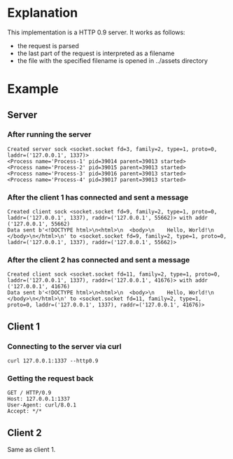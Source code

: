 # Explanation

This implementation is a HTTP 0.9 server. It works as follows:

- the request is parsed
- the last part of the request is interpreted as a filename
- the file with the specified filename is opened in ../assets directory

# Example

## Server

### After running the server

```
Created server sock <socket.socket fd=3, family=2, type=1, proto=0, laddr=('127.0.0.1', 1337)>
<Process name='Process-1' pid=39014 parent=39013 started>
<Process name='Process-2' pid=39015 parent=39013 started>
<Process name='Process-3' pid=39016 parent=39013 started>
<Process name='Process-4' pid=39017 parent=39013 started>
```

### After the client 1 has connected and sent a message

```
Created client sock <socket.socket fd=9, family=2, type=1, proto=0, laddr=('127.0.0.1', 1337), raddr=('127.0.0.1', 55662)> with addr ('127.0.0.1', 55662)
Data sent b'<!DOCTYPE html>\n<html>\n  <body>\n    Hello, World!\n  </body>\n</html>\n' to <socket.socket fd=9, family=2, type=1, proto=0, laddr=('127.0.0.1', 1337), raddr=('127.0.0.1', 55662)>
```

### After the client 2 has connected and sent a message

```
Created client sock <socket.socket fd=11, family=2, type=1, proto=0, laddr=('127.0.0.1', 1337), raddr=('127.0.0.1', 41676)> with addr ('127.0.0.1', 41676)
Data sent b'<!DOCTYPE html>\n<html>\n  <body>\n    Hello, World!\n  </body>\n</html>\n' to <socket.socket fd=11, family=2, type=1, proto=0, laddr=('127.0.0.1', 1337), raddr=('127.0.0.1', 41676)>
```

## Client 1

### Connecting to the server via curl

`curl 127.0.0.1:1337 --http0.9`

### Getting the request back

```
GET / HTTP/0.9
Host: 127.0.0.1:1337
User-Agent: curl/8.0.1
Accept: */*
```

## Client 2

Same as client 1.
